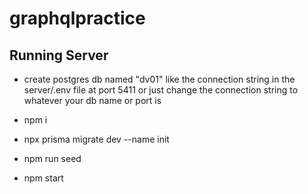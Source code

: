 # graphqlpractice
## Running Server

- create postgres db named "dv01" like the connection string in the server/.env file at port 5411 or just change the connection string to whatever your db name or port is

- npm i
- npx prisma migrate dev --name init
- npm run seed
- npm start
